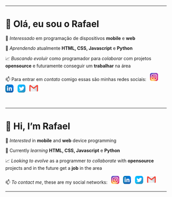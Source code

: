
***

# 👋 Olá, eu sou o **Rafael**


 👀 *Interessado* em programação de dispositivos **mobile** e **web**
 
 🌱 *Aprendendo* atualmente **HTML, CSS, Javascript** e **Python**

 📈 *Buscando evoluir* como programador para *colaborar* com projetos 
 **opensource** e futuramente conseguir um **trabalhar** na área

 📫 Para entrar em *contato* comigo essas são minhas redes sociais: &nbsp; <a href= "https://instagram.com/" title="Instagram"> <img src="instagram_icon.png" with="25" height="25" ></a> &nbsp;
<a href= "https://www.linkedin.com/" title="LinkeIn"> <img src="linkedin_icon.png" with="25" height="25" ></a> &nbsp;
<a href= "https://twitter.com/rafaxzx" title="Twitter"> <img src="twitter_icon.png" with="25" height="25" ></a> &nbsp;
<a href= "mailto:rafael.dev.mobile@gmail.com" title="Gmail"> <img src="gmail_icon.png" with="27" height="27" ></a>
<!--<a href= "https://facebook.com/" title="Facebook"> <img src="facebook_icon.png" with="26" height="26" ></a>-->&nbsp;


***

# 👋 Hi, I’m **Rafael**

 👀 *Interested* in **mobile** and **web** device programming

 🌱 Currently *learning* **HTML, CSS, Javascript** e **Python**

 📈 *Looking to evolve* as a programmer *to collaborate* with **opensource** projects and in the future get a **job** in the area

 📫 *To contact me*, these are my social networks: &nbsp; <a href= "https://instagram.com/" title="Instagram"> <img src="instagram_icon.png" with="25" height="25" ></a> &nbsp;
 <a href= "https://www.linkedin.com/" title="LinkeIn"> <img src="linkedin_icon.png" with="25" height="25" ></a> &nbsp;
 <a href= "https://twitter.com/rafaxzx" title="Twitter"> <img src="twitter_icon.png" with="25" height="25" ></a> &nbsp;
 <a href= "mailto:rafael.dev.mobile@gmail.com" title="Gmail"> <img src="gmail_icon.png" with="27" height="27" ></a>
 <!--<a href= "https://facebook.com/" title="Facebook"> <img src="facebook_icon.png" with="26" height="26" ></a> &nbsp;-->
 

***
